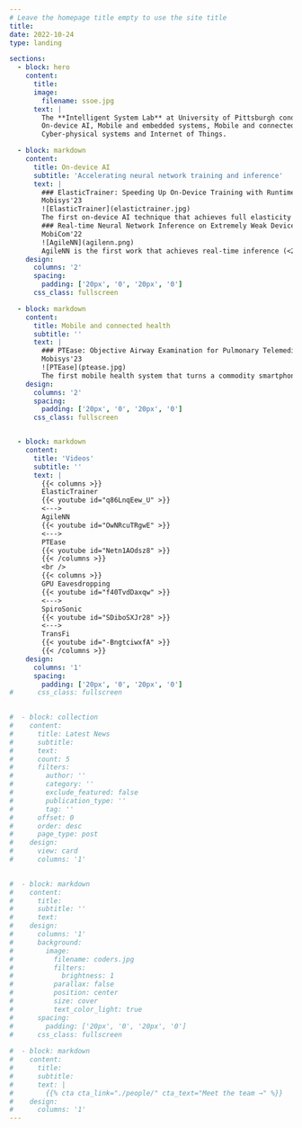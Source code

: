 ```yaml
---
# Leave the homepage title empty to use the site title
title:
date: 2022-10-24
type: landing

sections:
  - block: hero
    content:
      title:
      image:
        filename: ssoe.jpg
      text: |
        The **Intelligent System Lab** at University of Pittsburgh conducts research on
        On-device AI, Mobile and embedded systems, Mobile and connected health,
        Cyber-physical systems and Internet of Things.

  - block: markdown
    content:
      title: On-device AI
      subtitle: 'Accelerating neural network training and inference'
      text: |
        ### ElasticTrainer: Speeding Up On-Device Training with Runtime Elastic Tensor Selection
        Mobisys'23  
        ![ElasticTrainer](elastictrainer.jpg)
        The first on-device AI technique that achieves full elasticity of on-device training on resource-constrained mobile and embedded devices. By leveraging the principle of eXplainable AI (XAI) and evaluating the importance of different tensors in training, we allow fully flexible adaptation of the trainable neural network portion at runtime, according to the current training needs and online data patterns, to minimize the training cost without accuracy loss.
        ### Real-time Neural Network Inference on Extremely Weak Devices: Agile Offloading with Explainable AI
        MobiCom'22  
        ![AgileNN](agilenn.png)
        AgileNN is the first work that achieves real-time inference (<20ms) of mainstream neural network models (e.g., ImageNet) on extremely weak MCUs (e.g., STM32 series with <1MB of memory), without impairing the inference accuracy. The usage of eXplainable AI (XAI) techniques allows >6x improvement of feature compressibility during offloading and >8x reduction of the local device's resource consumption.
    design:
      columns: '2'
      spacing:
        padding: ['20px', '0', '20px', '0']
      css_class: fullscreen

  - block: markdown
    content:
      title: Mobile and connected health
      subtitle: ''
      text: |
        ### PTEase: Objective Airway Examination for Pulmonary Telemedicine using Commodity Smartphones
        Mobisys'23  
        ![PTEase](ptease.jpg)
        The first mobile health system that turns a commodity smartphone into a fully functional pulmonary examination device to measure the internal physiological conditions of human airways, such as airway caliber, obstruction and possible inflammation. Information about these airway conditions could provide vital clues for precise and objective pulmonary disease evaluation.
    design:
      columns: '2'
      spacing:
        padding: ['20px', '0', '20px', '0']
      css_class: fullscreen


  - block: markdown
    content:
      title: 'Videos'
      subtitle: ''
      text: |
        {{< columns >}}
        ElasticTrainer
        {{< youtube id="q86LnqEew_U" >}}
        <--->
        AgileNN
        {{< youtube id="OwNRcuTRgwE" >}}
        <--->
        PTEase
        {{< youtube id="Netn1AOdsz8" >}}
        {{< /columns >}}
        <br />
        {{< columns >}}
        GPU Eavesdropping
        {{< youtube id="f40TvdDaxqw" >}}
        <--->
        SpiroSonic
        {{< youtube id="SDiboSXJr28" >}}
        <--->
        TransFi
        {{< youtube id="-BngtciwxfA" >}}
        {{< /columns >}}
    design:
      columns: '1'
      spacing:
        padding: ['20px', '0', '20px', '0']
#      css_class: fullscreen

  
#  - block: collection
#    content:
#      title: Latest News
#      subtitle:
#      text:
#      count: 5
#      filters:
#        author: ''
#        category: ''
#        exclude_featured: false
#        publication_type: ''
#        tag: ''
#      offset: 0
#      order: desc
#      page_type: post
#    design:
#      view: card
#      columns: '1'

  
#  - block: markdown
#    content:
#      title:
#      subtitle: ''
#      text:
#    design:
#      columns: '1'
#      background:
#        image: 
#          filename: coders.jpg
#          filters:
#            brightness: 1
#          parallax: false
#          position: center
#          size: cover
#          text_color_light: true
#      spacing:
#        padding: ['20px', '0', '20px', '0']
#      css_class: fullscreen
  
#  - block: markdown
#    content:
#      title:
#      subtitle:
#      text: |
#        {{% cta cta_link="./people/" cta_text="Meet the team →" %}}
#    design:
#      columns: '1'
---
```

